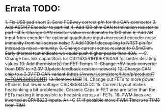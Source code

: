 # Errata TODO:

~~1. Fix USB pad short~~
~~2. Send PCBway correct p/n for the CAN connector~~
~~3. Add AS5147 Encoder to part list~~
~~4. Add 120 ohm CAN termination resistor to part list~~
~~5. Change CAN resistor value in schematic to 120 ohm~~
~~6. Add AB input from encoder for optional quadruture input+increased encoder noise immunity from hall sensor noise~~
~~7. Add 100nf decoupling to NRST pin for increades noise immunity.~~
~~8. Change current sense resistor to 0.5mOhm.  Early thermal test indicate we could push higher peaks than 40A.~~
~~9. Change bus link capactitors to: C3216X5R1H106K160AB for better derating values
~~10. Add thermistor(s) for FET Temps~~
~~11. Change +5V buck converter from DRV to +3.3V (Update feedback resistor network)~~
~~12. Change CAN chip to a 3.3V FD CAN variant (https://www.ti.com/store/ti/en/p/product/?p=TCAN334GDCNT)~~
~~13. Remove USB~~
14. Change out FETs to more power efficient but lower voltage: CSD88584Q5DC
15. Current layout makes heatsinking a bit problematic.  Ceramic Caps in FET area are taller than the FETs making it impossible to heatsink across all FETs.
~~16. PWM lines are inverted at DRV8323 inputs.  A<->C~~
~~17. If possible move PWM Timers to TIM8 from TIM1~~
